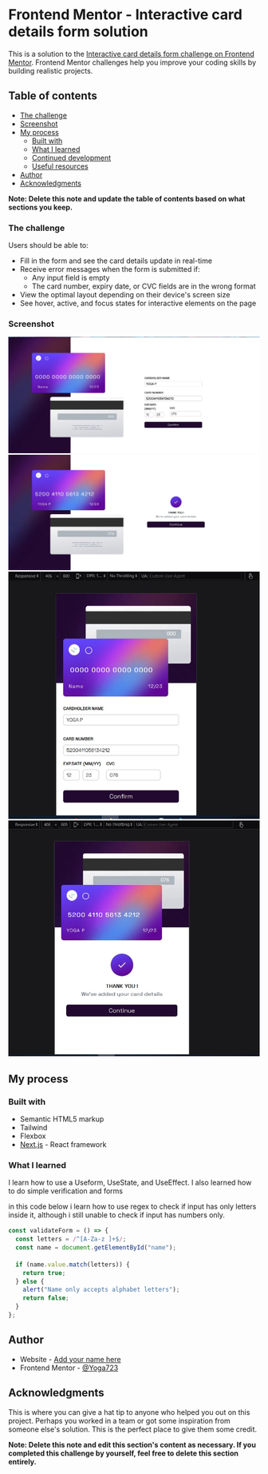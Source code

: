 # Frontend Mentor - Interactive card details form solution

This is a solution to the [Interactive card details form challenge on Frontend Mentor](https://www.frontendmentor.io/challenges/interactive-card-details-form-XpS8cKZDWw). Frontend Mentor challenges help you improve your coding skills by building realistic projects.

## Table of contents

- [The challenge](#the-challenge)
- [Screenshot](#screenshot)
- [My process](#my-process)
  - [Built with](#built-with)
  - [What I learned](#what-i-learned)
  - [Continued development](#continued-development)
  - [Useful resources](#useful-resources)
- [Author](#author)
- [Acknowledgments](#acknowledgments)

**Note: Delete this note and update the table of contents based on what sections you keep.**

### The challenge

Users should be able to:

- Fill in the form and see the card details update in real-time
- Receive error messages when the form is submitted if:
  - Any input field is empty
  - The card number, expiry date, or CVC fields are in the wrong format
- View the optimal layout depending on their device's screen size
- See hover, active, and focus states for interactive elements on the page

### Screenshot

![Card Submit Desktop](./public/images/CardSubmit.jpg)
![Card Success Desktop](./public/images/CardSuccess.jpg)
![Card Success Mobile](./public/images/CardSubmitMobile.jpg)
![Card Success Mobile](./public/images/CardSuccessMobile.jpg)

## My process

### Built with

- Semantic HTML5 markup
- Tailwind
- Flexbox
- [Next.js](https://nextjs.org/) - React framework

### What I learned

I learn how to use a Useform, UseState, and UseEffect. I also learned how to do simple verification and forms

in this code below i learn how to use regex to check if input has only letters inside it, although i still unable to check if input has numbers only.
```js
const validateForm = () => {
  const letters = /^[A-Za-z ]+$/;
  const name = document.getElementById("name");

  if (name.value.match(letters)) {
    return true;
  } else {
    alert("Name only accepts alphabet letters");
    return false;
  }
};
```
## Author

- Website - [Add your name here](https://www.your-site.com)
- Frontend Mentor - [@Yoga723](https://www.frontendmentor.io/profile/Yoga723)


## Acknowledgments

This is where you can give a hat tip to anyone who helped you out on this project. Perhaps you worked in a team or got some inspiration from someone else's solution. This is the perfect place to give them some credit.

**Note: Delete this note and edit this section's content as necessary. If you completed this challenge by yourself, feel free to delete this section entirely.**
